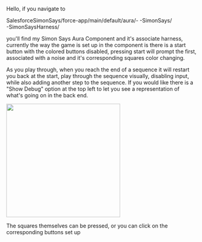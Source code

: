 Hello, if you navigate to

SalesforceSimonSays/force-app/main/default/aura/-
                                                -SimonSays/  
                                                -SimonSaysHarness/

you'll find my Simon Says Aura Component and it's associate harness, currently the way the game is set up in the component is there is a start button with the colored buttons disabled, pressing start will prompt the first, associated with a noise and it's corresponding squares color changing. 

As you play through, when you reach the end of a sequence it will restart you back at the start, play through the sequence visually, disabling input, while also adding another step to the sequence. If you would like there is a "Show Debug" option at the top left to let you see a representation of what's going on in the back end. 

<img src="https://gyazo.com/11b0a98104179dc13fca22f7ad81cbd3" width="300">


The squares themselves can be pressed,
or you can click on the corresponding buttons set up
